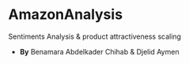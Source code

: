 # AmazonAnalysis
Sentiments Analysis &amp; product attractiveness scaling 

- **By** Benamara Abdelkader Chihab & Djelid Aymen

